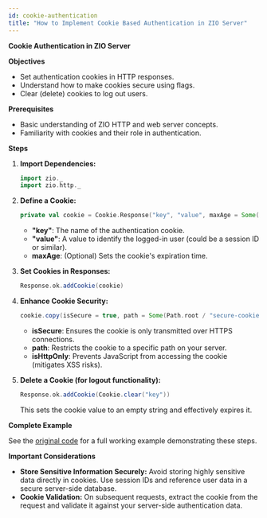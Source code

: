 ```yaml
---
id: cookie-authentication
title: "How to Implement Cookie Based Authentication in ZIO Server"
---
```


**Cookie Authentication in ZIO Server**

**Objectives**

* Set authentication cookies in HTTP responses.
* Understand how to make cookies secure using flags.
* Clear (delete) cookies to log out users.

**Prerequisites**

* Basic understanding of ZIO HTTP and web server concepts.
* Familiarity with cookies and their role in authentication.

**Steps**

1. **Import Dependencies:**

   ```scala mdoc:silent
   import zio._
   import zio.http._
   ```

2. **Define a Cookie:**

   ```scala mdoc:silent
   private val cookie = Cookie.Response("key", "value", maxAge = Some(5 days))
   ```

   * **"key"**: The name of the authentication cookie.
   * **"value"**: A value to identify the logged-in user (could be a session ID or similar).
   * **maxAge**: (Optional) Sets the cookie's expiration time.

3. **Set Cookies in Responses:**

   ```scala mdoc:silent
   Response.ok.addCookie(cookie)
   ```

4. **Enhance Cookie Security:**

   ```scala mdoc:silent
   cookie.copy(isSecure = true, path = Some(Path.root / "secure-cookie"), isHttpOnly = true)
   ```

   * **isSecure**: Ensures the cookie is only transmitted over HTTPS connections.
   * **path**:  Restricts the cookie to a specific path on your server.
   * **isHttpOnly**: Prevents JavaScript from accessing the cookie (mitigates XSS risks).

5.  **Delete a Cookie (for logout functionality):**

    ```scala mdoc:silent
    Response.ok.addCookie(Cookie.clear("key")) 
    ``` 
    This sets the cookie value to an empty string and effectively expires it.

**Complete Example**

See the [original code](https://github.com/zio/zio-http/blob/main/zio-http-example/src/main/scala/example/CookieServerSide.scala) for a full working example demonstrating these steps.

**Important Considerations**

* **Store Sensitive Information Securely:** Avoid storing highly sensitive data directly in cookies. Use session IDs and reference user data in a secure server-side database.
* **Cookie Validation:**  On subsequent requests, extract the cookie from the request and validate it against your server-side authentication data.